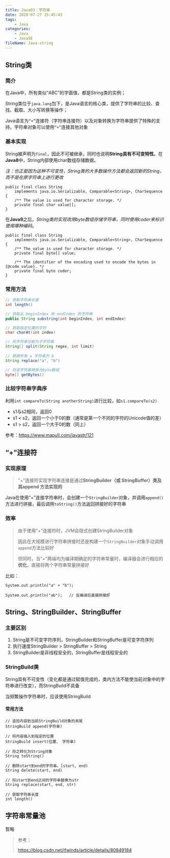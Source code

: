```yaml
---
title: Java03：字符串
date: 2020-07-27 15:45:43
tags:
	- Java
categories:
	- Java
	- JavaSE
fileName: Java-string
---
```


## String类

### 简介

在Java中，所有类似“ABC”的字面值，都是String类的实例；

String类位于`java.lang`包下，是Java语言的核心类，提供了字符串的比较、查找、截取、大小写转换等操作；

Java语言为`“+”`连接符（字符串连接符）以及对象转换为字符串提供了特殊的支持，字符串对象可以使用`“+”`连接其他对象

### 基本实现

String被声明为`final`，因此不可被继承，同时也说明**String具有不可变特性**。在**Java8**中，String内部使用char数组存储数据。

*注：也正是因为这种不可变性，String类的大多数操作方法都会返回新的String，而不是在原字符串上进行更改*

```
public final class String
    implements java.io.Serializable, Comparable<String>, CharSequence {
    /** The value is used for character storage. */
    private final char value[];
}
```

在**Java9**之后，*String类的实现改用byte数组存储字符串，同时使用coder来标识使用哪种编码*。

```
public final class String
    implements java.io.Serializable, Comparable<String>, CharSequence {
    /** The value is used for character storage. */
    private final byte[] value;

    /** The identifier of the encoding used to encode the bytes in {@code value}. */
    private final byte coder;
}
```

### 常用方法

```java
// 获取字符串长度
int length()

// 获取从 beginIndex 到 endIndex 的字符串
public String substring(int beginIndex, int endIndex)

// 获取指定位置的字符
char charAt(int index)

// 将字符串分割为子字符串
String[] split(String regex, int limit)	
    
// 替换所有 a 字符串为 b
String replace("a", "b")

// 将该字符串转换为byte数组
byte[] getBytes()	
```

### 比较字符串字典序

利用`int compareTo(String anotherString)`进行比较，如`s1.compareTo(s2)`

* s1与s2相同，返回0
* s1 < s2，返回一个小于0的数（通常是第一个不同的字符的Unicode值的差）
* s1 > s2，返回一个大于0的数（同上）

参考：https://www.mapull.com/javastr/121



## “+”连接符

### 实现原理

> "+"连接符实现字符串连接是通过**StringBuilder（或 StringBuffer）类及其append 方法实现的**

Java在使用“+”连接字符串时，会创建一个`StringBuilder`对象，并调用`append()`方法进行拼接，最后调用`toString()`方法返回拼接好的字符串

### 效率

> 由于使用“+”连接符时，JVM会隐式创建StringBuilder对象
>
> 因此在大规模进行字符串拼接时还是构建一个`StringBuilder`对象手动调用`append`方法比较好
>
> 但同时，当"+"两端均为编译期确定的字符串常量时，编译器会进行相应的**优化**，直接将两个字符串常量拼接好

比如：

```
System.out.println("a" + "b");

System.out.println("ab");	// 反编译后直接拼接好
```





## String、StringBuilder、StringBuffer

### 主要区别

1. String是不可变字符序列，StringBuilder和StringBuffer是可变字符序列
2. 执行速度StringBuilder > StringBuffer > String
3. StringBuilder是非线程安全的，StringBuffer是线程安全的



### StringBuild类

String具有不可变性（变化都是通过赋值完成的，类内方法不能使当前对象中的字符串进行改变），而StringBuild不具备

当频繁操作字符串时，应该使用StringBuild

#### 常用方法

```
// 追加内容到当前StringBuild对象的末尾
StringBuild append(字符串)	

// 将内容插入到指定的位置
StringBuild insert(位置， 字符串)

// 将之转化为String对象
String toString()

// 删除start到end的字符串。[start, end)
String delete(start, end)

// 将start到end之间的字符串替换为str
String replace(start, end, str)

// 获取字符串长度
int length()
```





## 字符串常量池

暂略





> 参考：
>
> https://blog.csdn.net/ifwinds/article/details/80849184